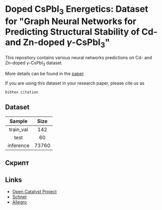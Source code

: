# Doped CsPbI<sub>3</sub> Energetics: Dataset for "Graph Neural Networks for Predicting Structural Stability of Cd- and Zn-doped $\gamma$-CsPbI<sub>3</sub>"

This repository contains various neural networks predictions on Cd- and Zn-doped $\gamma$-CsPbI<sub>3</sub> dataset.

More details can be found in the [paper](link).


If you are using this dataset in your research paper, please cite us as
```
bibtex citation
```

Dataset
-----
| **Sample** | **Size** |
|:----------:|:--------:|
|  train_val |    142   |
|    test    |    60    |
|  inference |   73760  |

Скрипт
-----


Links
-----
* [Open Catalyst Project](https://opencatalystproject.org/index.html)
* [Schnet](https://arxiv.org/abs/1706.08566)
* [Allegro](https://arxiv.org/abs/2204.05249)
